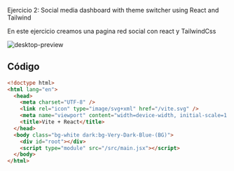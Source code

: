 Ejercicio 2:  Social media dashboard with theme switcher using React and Tailwind

En este ejercicio creamos una pagina red social con react y TailwindCss

![desktop-preview](https://github.com/user-attachments/assets/d84cc171-d01e-4127-a08c-18ca68090abe)

## Código
```html
<!doctype html>
<html lang="en">
  <head>
    <meta charset="UTF-8" />
    <link rel="icon" type="image/svg+xml" href="/vite.svg" />
    <meta name="viewport" content="width=device-width, initial-scale=1.0" />
    <title>Vite + React</title>
  </head>
  <body class="bg-white dark:bg-Very-Dark-Blue-(BG)">
    <div id="root"></div>
    <script type="module" src="/src/main.jsx"></script>
  </body>
</html>

